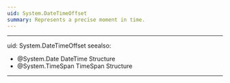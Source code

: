 ```yaml
---
uid: System.DateTimeOffset
summary: Represents a precise moment in time.
---
```

---
uid: System.DateTimeOffset
seealso:
   - @System.Date
     DateTime Structure
   - @System.TimeSpan
     TimeSpan Structure
---